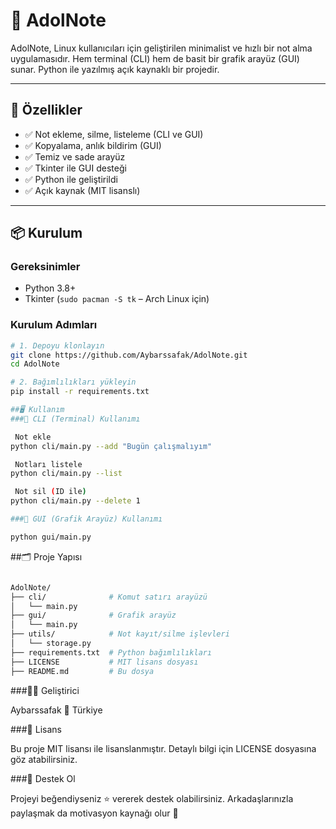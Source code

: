 # 📓 AdolNote

AdolNote, Linux kullanıcıları için geliştirilen minimalist ve hızlı bir not alma uygulamasıdır. Hem terminal (CLI) hem de basit bir grafik arayüz (GUI) sunar. Python ile yazılmış açık kaynaklı bir projedir.

---

## 🚀 Özellikler

- ✅ Not ekleme, silme, listeleme (CLI ve GUI)
- ✅ Kopyalama, anlık bildirim (GUI)
- ✅ Temiz ve sade arayüz
- ✅ Tkinter ile GUI desteği
- ✅ Python ile geliştirildi
- ✅ Açık kaynak (MIT lisanslı)

---

## 📦 Kurulum

### Gereksinimler

- Python 3.8+
- Tkinter (`sudo pacman -S tk` – Arch Linux için)

### Kurulum Adımları

```bash
# 1. Depoyu klonlayın
git clone https://github.com/Aybarssafak/AdolNote.git
cd AdolNote

# 2. Bağımlılıkları yükleyin
pip install -r requirements.txt

##🖥️ Kullanım
###🔸 CLI (Terminal) Kullanımı

 Not ekle
python cli/main.py --add "Bugün çalışmalıyım"

 Notları listele
python cli/main.py --list

 Not sil (ID ile)
python cli/main.py --delete 1

###🔹 GUI (Grafik Arayüz) Kullanımı

python gui/main.py
```

##🗂️ Proje Yapısı
```bash

AdolNote/
├── cli/              # Komut satırı arayüzü
│   └── main.py
├── gui/              # Grafik arayüz
│   └── main.py
├── utils/            # Not kayıt/silme işlevleri
│   └── storage.py
├── requirements.txt  # Python bağımlılıkları
├── LICENSE           # MIT lisans dosyası
├── README.md         # Bu dosya
```

###🧑‍💻 Geliştirici

Aybarssafak
📍 Türkiye

###📄 Lisans

Bu proje MIT lisansı ile lisanslanmıştır. Detaylı bilgi için LICENSE dosyasına göz atabilirsiniz.

###🌟 Destek Ol

Projeyi beğendiyseniz ⭐ vererek destek olabilirsiniz.
Arkadaşlarınızla paylaşmak da motivasyon kaynağı olur 🙌
